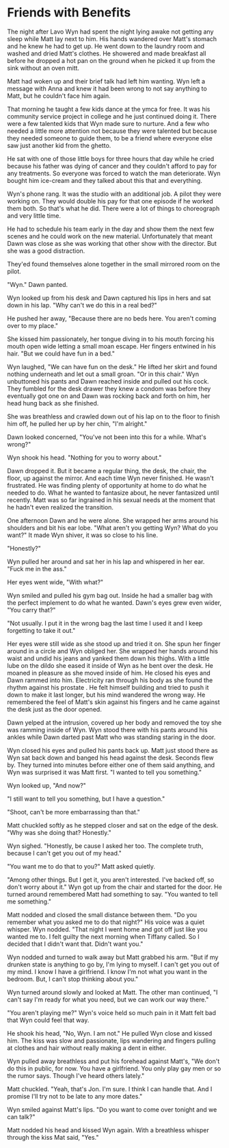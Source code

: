 # Friends with Benefits

The night after Lavo Wyn had spent the night lying awake not getting any sleep while Matt lay next to him.  His hands wandered over Matt's stomach and he knew he had to get up.  He went down to the laundry room and washed and dried Matt's clothes.  He showered and made breakfast all before he dropped a hot pan on the ground when he picked it up from the sink without an oven mitt.  

Matt had woken up and their brief talk had left him wanting.  Wyn left a message with Anna and knew it had been wrong to not say anything to Matt, but he couldn't face him again.  

That morning he taught a few kids dance at the ymca for free.  It was his community service project in college and he just continued doing it.  There were a few talented kids that Wyn made sure to nurture.  And a few who needed a little more attention not because they were talented but because they needed someone to guide them, to be a friend where everyone else saw just another kid from the ghetto.  

He sat with one of those little boys for three hours that day while he cried because his father was dying of cancer and they couldn't afford to pay for any treatments.  So everyone was forced to watch the man deteriorate.  Wyn bought him ice-cream and they talked about this that and everything.

Wyn's phone rang.  It was the studio with an additional job.  A pilot they were working on.  They would double his pay for that one episode if he worked them both.  So that's what he did.  There were a lot of things to choreograph and very little time.

He had to schedule his team early in the day and show them the next few scenes and he could work on the new material.  Unfortunately that meant Dawn was close as she was working that other show with the director.  But she was a good distraction.

They'ed found themselves alone together in the small mirrored room on the pilot.  

"Wyn."  Dawn panted.

Wyn looked up from his desk and Dawn captured his lips in hers and sat down in his lap.  "Why can't we do this in a real bed?"

He pushed her away, "Because there are no beds here.  You aren't coming over to my place."

She kissed him passionately, her tongue diving in to his mouth forcing his mouth open wide letting a small moan escape.  Her fingers entwined in his hair.  "But we could have fun in a bed."

Wyn laughed, "We can have fun on the desk."  He lifted her skirt and found nothing underneath and let out a small groan.  "Or in this chair."  Wyn unbuttoned his pants and Dawn reached inside and pulled out his cock.  They fumbled for the desk drawer they knew a condom was before they eventually got one on and Dawn was rocking back and forth on him, her head hung back as she finished.

She was breathless and crawled down out of his lap on to the floor to finish him off, he pulled her up by her chin, "I'm alright."

Dawn looked concerned, "You've not been into this for a while.  What's wrong?"

Wyn shook his head.  "Nothing for you to worry about."

Dawn dropped it.  But it became a regular thing, the desk, the chair, the floor, up against the mirror.  And each time Wyn never finished.  He wasn't frustrated.  He was finding plenty of opportunity at home to do what he needed to do.  What he wanted to fantasize about, he never fantasized until recently.  Matt was so far ingrained in his sexual needs at the moment that he hadn't even realized the transition.

One afternoon Dawn and he were alone.  She wrapped her arms around his shoulders and bit his ear lobe.  "What aren't you getting Wyn?  What do you want?"  It made Wyn shiver, it was so close to his line.

"Honestly?"

Wyn pulled her around and sat her in his lap and whispered in her ear.  "Fuck me in the ass."

Her eyes went wide, "With what?"

Wyn smiled and pulled his gym bag out. Inside he had a smaller bag with the perfect implement to do what he wanted.  Dawn's eyes grew even wider, "You carry that?"

"Not usually.  I put it in the wrong bag the last time I used it and I keep forgetting to take it out."

Her eyes were still wide as she stood up and tried it on.  She spun her finger around in a circle and Wyn obliged her.  She wrapped her hands around his waist and undid his jeans and yanked them down his thighs.  With a little lube on the dildo she eased it inside of Wyn as he bent over the desk.  He moaned in pleasure as she moved inside of him.  He closed his eyes and Dawn rammed into him.  Electricity ran through his body as she found the rhythm against his prostate .  He felt himself building and tried to push it down to make it last longer, but his mind wandered the wrong way.  He remembered the feel of Matt's skin against his fingers and he came against the desk just as the door opened. 

Dawn yelped at the intrusion, covered up her body and  removed the toy she was ramming inside of Wyn.  Wyn stood there with his pants around his ankles while Dawn darted past Matt who was standing staring in the door.

Wyn closed his eyes and pulled his pants back up.  Matt just stood there as Wyn sat back down and banged his head against the desk.   Seconds flew by.  They turned into minutes before either one of them said anything, and Wyn was surprised it was Matt first.  "I wanted to tell you something."

Wyn looked up, "And now?"

"I still want to tell you something, but I have a question."

"Shoot, can't be more embarrassing than that."

Matt chuckled softly as he stepped closer and sat on the edge of the desk.  "Why was she doing that?  Honestly."

Wyn sighed.  "Honestly, be cause I asked her too.  The complete truth, because I can't get you out of my head."

"You want me to do that to you?"  Matt asked quietly.

"Among other things.  But I get it, you aren't interested.  I've backed off, so don't worry about it."  Wyn got up from the chair and started for the door.  He turned around remembered Matt had something to say.  "You wanted to tell me something."

Matt nodded and closed the small distance between them.  "Do you remember what you asked me to do that night?"  His voice was a quiet whisper. Wyn nodded.  "That night I went home and got off just like you wanted me to.  I felt guilty the next morning when Tiffany called.  So I decided that I didn't want that.  Didn't want you."

Wyn nodded and turned to walk away but Matt grabbed his arm.  "But if my drunken state is anything to go by, I'm lying to myself.  I can't get you out of my mind.  I know I have a girlfriend.  I know I'm not what you want in the bedroom.  But, I can't stop thinking about you."

Wyn turned around slowly and looked at Matt.  The other man continued, "I can't say I'm ready for what you need, but we can work our way there."
 
"You aren't playing me?"  Wyn's voice held so much pain in it Matt felt bad that Wyn could feel that way.

He shook his head, "No, Wyn.  I am not."  He pulled Wyn close and kissed him.  The kiss was slow and passionate, lips wandering and fingers pulling at clothes and hair without really making a dent in either.

Wyn pulled away breathless and put his forehead against Matt's, "We don't do this in public, for now.  You have a girlfriend.  You only play gay men or so the rumor says.  Though I've heard others lately."

Matt chuckled.  "Yeah, that's Jon. I'm sure. I think I can handle that.  And I promise I'll try not to be late to any more dates."

Wyn smiled against Matt's lips.  "Do you want to come over tonight and we can talk?"

Matt nodded his head and kissed Wyn again.  With a breathless whisper through the kiss Mat said, "Yes."
